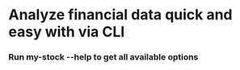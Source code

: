# Analyze financial data quick and easy with via CLI

### Run my-stock --help to get all available options
